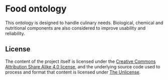 
# Food ontology

This ontology is designed to handle culinary needs. Biological, chemical and nutritional components are also considered to improve usability and reliability.


## License

The content of the project itself is licensed under the [Creative Commons Attribution Share Alike 4.0 license](https://creativecommons.org/licenses/by-sa/4.0/), and the underlying source code used to process and format that content is licensed under [The Unlicense](https://unlicense.org/UNLICENSE).
